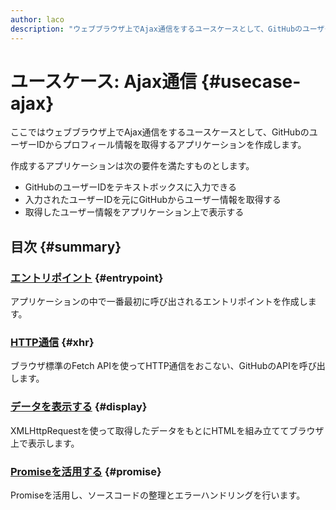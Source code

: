 ```yaml
---
author: laco 
description: "ウェブブラウザ上でAjax通信をするユースケースとして、GitHubのユーザーIDからプロフィール情報を取得するアプリケーションを作成しながら、非同期処理について紹介します。"
---
```


# ユースケース: Ajax通信 {#usecase-ajax}

ここではウェブブラウザ上でAjax通信をするユースケースとして、GitHubのユーザーIDからプロフィール情報を取得するアプリケーションを作成します。

作成するアプリケーションは次の要件を満たすものとします。

- GitHubのユーザーIDをテキストボックスに入力できる
- 入力されたユーザーIDを元にGitHubからユーザー情報を取得する
- 取得したユーザー情報をアプリケーション上で表示する

## 目次 {#summary}

### [エントリポイント](./entrypoint/README.md) {#entrypoint}

アプリケーションの中で一番最初に呼び出されるエントリポイントを作成します。

### [HTTP通信](./http/README.md) {#xhr}

ブラウザ標準のFetch APIを使ってHTTP通信をおこない、GitHubのAPIを呼び出します。

### [データを表示する](./display/README.md) {#display}

XMLHttpRequestを使って取得したデータをもとにHTMLを組み立ててブラウザ上で表示します。

### [Promiseを活用する](./promise/README.md) {#promise}

Promiseを活用し、ソースコードの整理とエラーハンドリングを行います。
